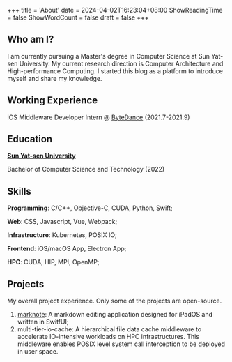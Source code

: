 +++
title = 'About'
date = 2024-04-02T16:23:04+08:00
ShowReadingTime = false 
ShowWordCount = false
draft = false
+++

## Who am I?

I am currently pursuing a Master's degree in Computer Science at Sun Yat-sen University. My current research direction is Computer Architecture and High-performance Computing. I started this blog as a platform to introduce myself and share my knowledge.

## Working Experience

iOS Middleware Developer Intern @ [ByteDance](https://www.bytedance.com/en/) (2021.7-2021.9)

## Education 

**[Sun Yat-sen University](https://www.sysu.edu.cn/sysuen/)**

Bachelor of Computer Science and Technology (2022)

## Skills

**Programming**: C/C++, Objective-C, CUDA, Python, Swift;

**Web**: CSS, Javascript, Vue, Webpack;

**Infrastructure**: Kubernetes, POSIX IO;

**Frontend**: iOS/macOS App, Electron App;

**HPC**: CUDA, HIP, MPI, OpenMP;

## Projects

My overall project experience. Only some of the projects are open-source.

1. [marknote](https://github.com/Heming-Zhong/marknote): A markdown editing application designed for iPadOS and written in SwitfUI;
2. multi-tier-io-cache: A hierarchical file data cache middleware to accelerate IO-intensive workloads on HPC infrastructures. This middleware enables POSIX level system call interception to be deployed in user space. 

